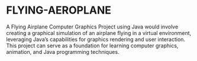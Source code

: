 # FLYING-AEROPLANE
A Flying Airplane Computer Graphics Project using Java would involve creating a graphical simulation of an airplane flying in a virtual environment, leveraging Java’s capabilities for graphics rendering and user interaction. This project can serve as a foundation for learning computer graphics, animation, and Java programming techniques.
